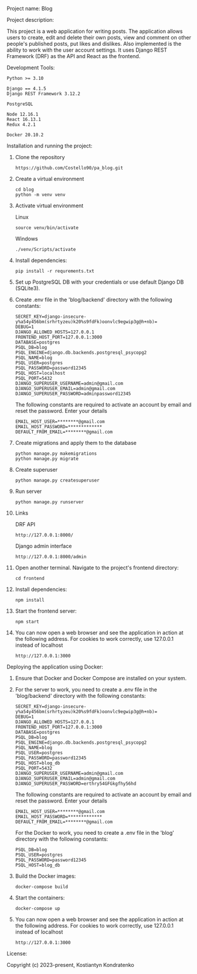 Project name:
Blog

Project description:

This project is a web application for writing posts. The application allows users to create, edit and delete their own posts, view and comment on other people's published posts, put likes and dislikes. Also implemented is the ability to work with the user account settings. It uses Django REST Framework (DRF) as the API and React as the frontend.

Development Tools:

    Python >= 3.10
    
    Django == 4.1.5
    Django REST Framework 3.12.2
    
    PostgreSQL
    
    Node 12.16.1
    React 16.13.1
    Redux 4.2.1
    
    Docker 20.10.2

Installation and running the project:

1) Clone the repository

       https://github.com/Costello90/pa_blog.git
2) Create a virtual environment

       cd blog
       python -m venv venv

3) Activate virtual environment

   Linux

       source venv/bin/activate

   Windows

       ./venv/Scripts/activate
4) Install dependencies:

       pip install -r requrements.txt
5) Set up PostgreSQL DB with your credentials or use default Django DB (SQLite3).
6) Create .env file in the 'blog/backend' directory with the following constants:

       SECRET_KEY=django-insecure-y%a54y456bm(srhrtyzeu)k20%s9fdFk)oonvlc9egwip3g@h+nb)=
       DEBUG=1
       DJANGO_ALLOWED_HOSTS=127.0.0.1
       FRONTEND_HOST_PORT=127.0.0.1:3000
       DATABASE=postgres
       PSQL_DB=blog
       PSQL_ENGINE=django.db.backends.postgresql_psycopg2
       PSQL_NAME=blog
       PSQL_USER=postgres
       PSQL_PASSWORD=password12345
       PSQL_HOST=localhost
       PSQL_PORT=5432
       DJANGO_SUPERUSER_USERNAME=admin@gmail.com
       DJANGO_SUPERUSER_EMAIL=admin@gmail.com
       DJANGO_SUPERUSER_PASSWORD=adminpassword12345
    The following constants are required to activate an account by email and reset the password. Enter your details

       EMAIL_HOST_USER=********@gmail.com
       EMAIL_HOST_PASSWORD=*************
       DEFAULT_FROM_EMAIL=********@gmail.com
7) Create migrations and apply them to the database

       python manage.py makemigrations
       python manage.py migrate
8) Create superuser

       python manage.py createsuperuser
9) Run server

       python manage.py runserver
10) Links

    DRF API 

        http://127.0.0.1:8000/

    Django admin interface 

        http://127.0.0.1:8000/admin

11) Open another terminal. Navigate to the project's frontend directory:

        cd frontend
12) Install dependencies:

        npm install
13) Start the frontend server:

        npm start
14) You can now open a web browser and see the application in action at the following address. For cookies to work correctly, use 127.0.0.1 instead of localhost
       
        http://127.0.0.1:3000

Deploying the application using Docker:

1) Ensure that Docker and Docker Compose are installed on your system.

2) For the server to work, you need to create a .env file in the 'blog/backend' directory with the following constants:

       SECRET_KEY=django-insecure-y%a54y456bm(srhrtyzeu)k20%s9fdFk)oonvlc9egwip3g@h+nb)=
       DEBUG=1
       DJANGO_ALLOWED_HOSTS=127.0.0.1
       FRONTEND_HOST_PORT=127.0.0.1:3000
       DATABASE=postgres
       PSQL_DB=blog
       PSQL_ENGINE=django.db.backends.postgresql_psycopg2
       PSQL_NAME=blog
       PSQL_USER=postgres
       PSQL_PASSWORD=password12345
       PSQL_HOST=blog_db
       PSQL_PORT=5432
       DJANGO_SUPERUSER_USERNAME=admin@gmail.com
       DJANGO_SUPERUSER_EMAIL=admin@gmail.com
       DJANGO_SUPERUSER_PASSWORD=erthry54GFGkgfhy56hd
    The following constants are required to activate an account by email and reset the password. Enter your details

       EMAIL_HOST_USER=********@gmail.com
       EMAIL_HOST_PASSWORD=*************
       DEFAULT_FROM_EMAIL=********@gmail.com

    For the Docker to work, you need to create a .env file in the 'blog' directory with the following constants:

       PSQL_DB=blog
       PSQL_USER=postgres
       PSQL_PASSWORD=password12345
       PSQL_HOST=blog_db

3) Build the Docker images:

       docker-compose build
4) Start the containers:

       docker-compose up
5) You can now open a web browser and see the application in action at the following address. For cookies to work correctly, use 127.0.0.1 instead of localhost
       
       http://127.0.0.1:3000

License:

Copyright (c) 2023-present, Kostiantyn Kondratenko
